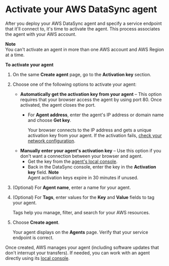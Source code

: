 # Activate your AWS DataSync agent<a name="activate-agent"></a>

After you deploy your AWS DataSync agent and specify a service endpoint that it'll connect to, it's time to activate the agent\. This process associates the agent with your AWS account\.

**Note**  
You can't activate an agent in more than one AWS account and AWS Region at a time\.

**To activate your agent**

1. On the same **Create agent** page, go to the **Activation key** section\.

1. Choose one of the following options to activate your agent:
   + **Automatically get the activation key from your agent** – This option requires that your browser access the agent by using port 80\. Once activated, the agent closes the port\.
     + For **Agent address**, enter the agent's IP address or domain name and choose **Get key**\.

       Your browser connects to the IP address and gets a unique activation key from your agent\. If the activation fails, [check your network configuration](datasync-network.md)\.
   + **Manually enter your agent's activation key** – Use this option if you don't want a connection between your browser and agent\.
     + Get the key from the [agent's local console](local-console-vm.md#get-activation-key)\.
     + Back in the DataSync console, enter the key in the **Activation key** field\.
**Note**  
Agent activation keys expire in 30 minutes if unused\.

1. \(Optional\) For **Agent name**, enter a name for your agent\.

1. \(Optional\) For **Tags**, enter values for the **Key** and **Value** fields to tag your agent\.

   Tags help you manage, filter, and search for your AWS resources\. 

1. Choose **Create agent**\.

   Your agent displays on the **Agents** page\. Verify that your service endpoint is correct\.  
  
  


Once created, AWS manages your agent \(including software updates that don't interrupt your transfers\)\. If needed, you can work with an agent directly using its [local console](local-console-vm.md)\.